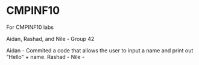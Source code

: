 # CMPINF10
For CMPINF10 labs

Aidan, Rashad, and Nile - Group 42

Aidan - Commited a code that allows the user to input a name and print out "Hello" + name.
Rashad - 
Nile - 
